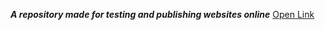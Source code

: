 ***A repository made for testing and publishing websites online***
<a href="https://nvp-os.github.io/test-repository/">Open Link</a>
